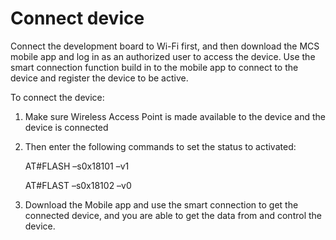 # Connect device

Connect the development board to Wi-Fi first, and then download the MCS mobile app and log in as an authorized user to access the device. Use the smart connection function build in to the mobile app to connect to the device and register the device to be active.

To connect the device:
1.	Make sure Wireless Access Point is made available to the device and the device is connected
2.	Then enter the following commands to set the status to activated:

    AT#FLASH –s0x18101 –v1

    AT#FLAST –s0x18102 –v0

3. Download the Mobile app and use the smart connection to get the connected device, and you are able to get the data from and control the device.

